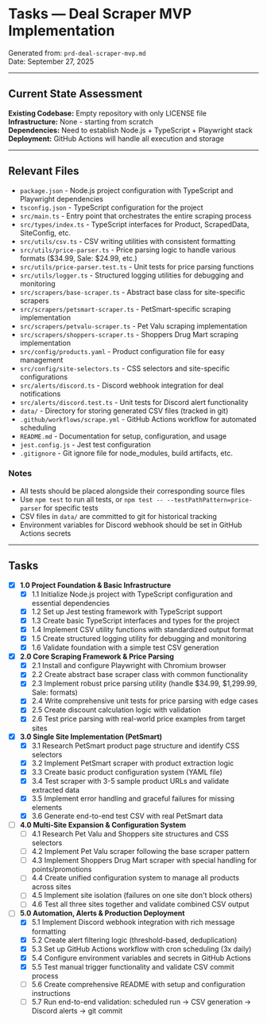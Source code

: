 # Tasks — Deal Scraper MVP Implementation

Generated from: `prd-deal-scraper-mvp.md`  
Date: September 27, 2025

---

## Current State Assessment

**Existing Codebase:** Empty repository with only LICENSE file  
**Infrastructure:** None - starting from scratch  
**Dependencies:** Need to establish Node.js + TypeScript + Playwright stack  
**Deployment:** GitHub Actions will handle all execution and storage  

---

## Relevant Files

- `package.json` - Node.js project configuration with TypeScript and Playwright dependencies
- `tsconfig.json` - TypeScript configuration for the project
- `src/main.ts` - Entry point that orchestrates the entire scraping process
- `src/types/index.ts` - TypeScript interfaces for Product, ScrapedData, SiteConfig, etc.
- `src/utils/csv.ts` - CSV writing utilities with consistent formatting
- `src/utils/price-parser.ts` - Price parsing logic to handle various formats ($34.99, Sale: $24.99, etc.)
- `src/utils/price-parser.test.ts` - Unit tests for price parsing functions
- `src/utils/logger.ts` - Structured logging utilities for debugging and monitoring
- `src/scrapers/base-scraper.ts` - Abstract base class for site-specific scrapers
- `src/scrapers/petsmart-scraper.ts` - PetSmart-specific scraping implementation
- `src/scrapers/petvalu-scraper.ts` - Pet Valu scraping implementation
- `src/scrapers/shoppers-scraper.ts` - Shoppers Drug Mart scraping implementation
- `src/config/products.yaml` - Product configuration file for easy management
- `src/config/site-selectors.ts` - CSS selectors and site-specific configurations
- `src/alerts/discord.ts` - Discord webhook integration for deal notifications
- `src/alerts/discord.test.ts` - Unit tests for Discord alert functionality
- `data/` - Directory for storing generated CSV files (tracked in git)
- `.github/workflows/scrape.yml` - GitHub Actions workflow for automated scheduling
- `README.md` - Documentation for setup, configuration, and usage
- `jest.config.js` - Jest test configuration
- `.gitignore` - Git ignore file for node_modules, build artifacts, etc.

### Notes

- All tests should be placed alongside their corresponding source files
- Use `npm test` to run all tests, or `npm test -- --testPathPattern=price-parser` for specific tests
- CSV files in `data/` are committed to git for historical tracking
- Environment variables for Discord webhook should be set in GitHub Actions secrets

---

## Tasks

- [x] **1.0 Project Foundation & Basic Infrastructure**
  - [x] 1.1 Initialize Node.js project with TypeScript configuration and essential dependencies
  - [x] 1.2 Set up Jest testing framework with TypeScript support
  - [x] 1.3 Create basic TypeScript interfaces and types for the project
  - [x] 1.4 Implement CSV utility functions with standardized output format
  - [x] 1.5 Create structured logging utility for debugging and monitoring
  - [x] 1.6 Validate foundation with a simple test CSV generation

- [x] **2.0 Core Scraping Framework & Price Parsing**
  - [x] 2.1 Install and configure Playwright with Chromium browser
  - [x] 2.2 Create abstract base scraper class with common functionality
  - [x] 2.3 Implement robust price parsing utility (handle $34.99, $1,299.99, Sale: formats)
  - [x] 2.4 Write comprehensive unit tests for price parsing with edge cases
  - [x] 2.5 Create discount calculation logic with validation
  - [x] 2.6 Test price parsing with real-world price examples from target sites

- [x] **3.0 Single Site Implementation (PetSmart)**
  - [x] 3.1 Research PetSmart product page structure and identify CSS selectors
  - [x] 3.2 Implement PetSmart scraper with product extraction logic
  - [x] 3.3 Create basic product configuration system (YAML file)
  - [x] 3.4 Test scraper with 3-5 sample product URLs and validate extracted data
  - [x] 3.5 Implement error handling and graceful failures for missing elements
  - [x] 3.6 Generate end-to-end test CSV with real PetSmart data

- [ ] **4.0 Multi-Site Expansion & Configuration System**
  - [ ] 4.1 Research Pet Valu and Shoppers site structures and CSS selectors
  - [ ] 4.2 Implement Pet Valu scraper following the base scraper pattern
  - [ ] 4.3 Implement Shoppers Drug Mart scraper with special handling for points/promotions
  - [ ] 4.4 Create unified configuration system to manage all products across sites
  - [ ] 4.5 Implement site isolation (failures on one site don't block others)
  - [ ] 4.6 Test all three sites together and validate combined CSV output

- [ ] **5.0 Automation, Alerts & Production Deployment**
  - [x] 5.1 Implement Discord webhook integration with rich message formatting
  - [x] 5.2 Create alert filtering logic (threshold-based, deduplication)
  - [x] 5.3 Set up GitHub Actions workflow with cron scheduling (3x daily)
  - [x] 5.4 Configure environment variables and secrets in GitHub Actions
  - [x] 5.5 Test manual trigger functionality and validate CSV commit process
  - [ ] 5.6 Create comprehensive README with setup and configuration instructions
  - [ ] 5.7 Run end-to-end validation: scheduled run → CSV generation → Discord alerts → git commit
